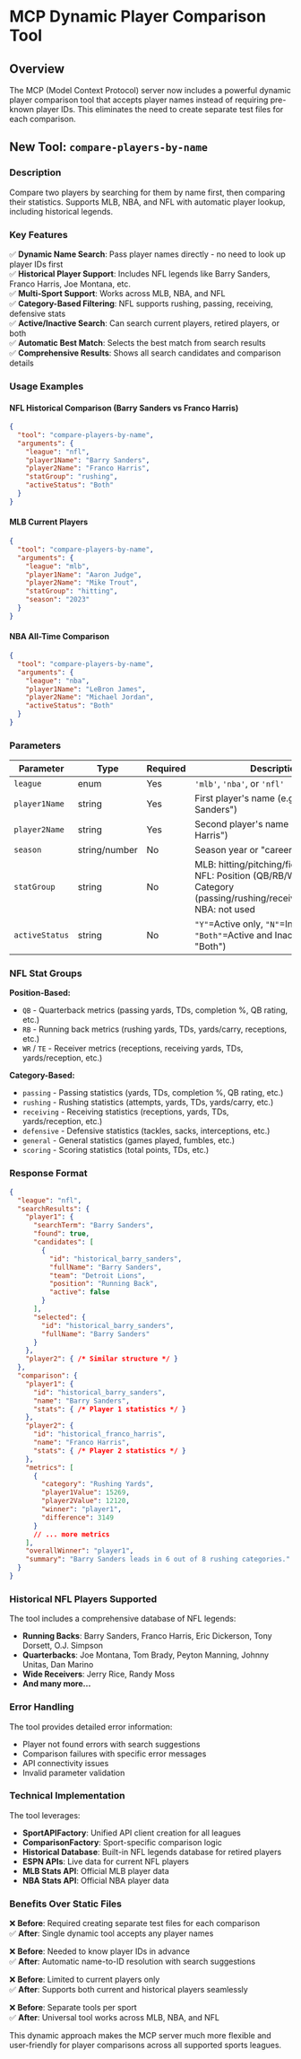 # MCP Dynamic Player Comparison Tool

## Overview

The MCP (Model Context Protocol) server now includes a powerful dynamic player comparison tool that accepts player names instead of requiring pre-known player IDs. This eliminates the need to create separate test files for each comparison.

## New Tool: `compare-players-by-name`

### Description
Compare two players by searching for them by name first, then comparing their statistics. Supports MLB, NBA, and NFL with automatic player lookup, including historical legends.

### Key Features

✅ **Dynamic Name Search**: Pass player names directly - no need to look up player IDs first  
✅ **Historical Player Support**: Includes NFL legends like Barry Sanders, Franco Harris, Joe Montana, etc.  
✅ **Multi-Sport Support**: Works across MLB, NBA, and NFL  
✅ **Category-Based Filtering**: NFL supports rushing, passing, receiving, defensive stats  
✅ **Active/Inactive Search**: Can search current players, retired players, or both  
✅ **Automatic Best Match**: Selects the best match from search results  
✅ **Comprehensive Results**: Shows all search candidates and comparison details  

### Usage Examples

#### NFL Historical Comparison (Barry Sanders vs Franco Harris)
```json
{
  "tool": "compare-players-by-name",
  "arguments": {
    "league": "nfl",
    "player1Name": "Barry Sanders",
    "player2Name": "Franco Harris",
    "statGroup": "rushing",
    "activeStatus": "Both"
  }
}
```

#### MLB Current Players
```json
{
  "tool": "compare-players-by-name", 
  "arguments": {
    "league": "mlb",
    "player1Name": "Aaron Judge",
    "player2Name": "Mike Trout",
    "statGroup": "hitting",
    "season": "2023"
  }
}
```

#### NBA All-Time Comparison
```json
{
  "tool": "compare-players-by-name",
  "arguments": {
    "league": "nba", 
    "player1Name": "LeBron James",
    "player2Name": "Michael Jordan",
    "activeStatus": "Both"
  }
}
```

### Parameters

| Parameter | Type | Required | Description |
|-----------|------|----------|-------------|
| `league` | enum | Yes | `'mlb'`, `'nba'`, or `'nfl'` |
| `player1Name` | string | Yes | First player's name (e.g., "Barry Sanders") |
| `player2Name` | string | Yes | Second player's name (e.g., "Franco Harris") |
| `season` | string/number | No | Season year or "career" |
| `statGroup` | string | No | MLB: hitting/pitching/fielding<br>NFL: Position (QB/RB/WR) OR Category (passing/rushing/receiving/defensive)<br>NBA: not used |
| `activeStatus` | string | No | `"Y"`=Active only, `"N"`=Inactive only, `"Both"`=Active and Inactive (default: "Both") |

### NFL Stat Groups

**Position-Based:**
- `QB` - Quarterback metrics (passing yards, TDs, completion %, QB rating, etc.)
- `RB` - Running back metrics (rushing yards, TDs, yards/carry, receptions, etc.)
- `WR` / `TE` - Receiver metrics (receptions, receiving yards, TDs, yards/reception, etc.)

**Category-Based:**
- `passing` - Passing statistics (yards, TDs, completion %, QB rating, etc.)
- `rushing` - Rushing statistics (attempts, yards, TDs, yards/carry, etc.)
- `receiving` - Receiving statistics (receptions, yards, TDs, yards/reception, etc.)
- `defensive` - Defensive statistics (tackles, sacks, interceptions, etc.)
- `general` - General statistics (games played, fumbles, etc.)
- `scoring` - Scoring statistics (total points, TDs, etc.)

### Response Format

```json
{
  "league": "nfl",
  "searchResults": {
    "player1": {
      "searchTerm": "Barry Sanders",
      "found": true,
      "candidates": [
        {
          "id": "historical_barry_sanders",
          "fullName": "Barry Sanders",
          "team": "Detroit Lions",
          "position": "Running Back",
          "active": false
        }
      ],
      "selected": {
        "id": "historical_barry_sanders", 
        "fullName": "Barry Sanders"
      }
    },
    "player2": { /* Similar structure */ }
  },
  "comparison": {
    "player1": {
      "id": "historical_barry_sanders",
      "name": "Barry Sanders",
      "stats": { /* Player 1 statistics */ }
    },
    "player2": {
      "id": "historical_franco_harris",
      "name": "Franco Harris", 
      "stats": { /* Player 2 statistics */ }
    },
    "metrics": [
      {
        "category": "Rushing Yards",
        "player1Value": 15269,
        "player2Value": 12120,
        "winner": "player1",
        "difference": 3149
      }
      // ... more metrics
    ],
    "overallWinner": "player1",
    "summary": "Barry Sanders leads in 6 out of 8 rushing categories."
  }
}
```

### Historical NFL Players Supported

The tool includes a comprehensive database of NFL legends:

- **Running Backs**: Barry Sanders, Franco Harris, Eric Dickerson, Tony Dorsett, O.J. Simpson
- **Quarterbacks**: Joe Montana, Tom Brady, Peyton Manning, Johnny Unitas, Dan Marino  
- **Wide Receivers**: Jerry Rice, Randy Moss
- **And many more...**

### Error Handling

The tool provides detailed error information:
- Player not found errors with search suggestions
- Comparison failures with specific error messages
- API connectivity issues
- Invalid parameter validation

### Technical Implementation

The tool leverages:
- **SportAPIFactory**: Unified API client creation for all leagues
- **ComparisonFactory**: Sport-specific comparison logic
- **Historical Database**: Built-in NFL legends database for retired players
- **ESPN APIs**: Live data for current NFL players
- **MLB Stats API**: Official MLB player data
- **NBA Stats API**: Official NBA player data

### Benefits Over Static Files

❌ **Before**: Required creating separate test files for each comparison  
✅ **After**: Single dynamic tool accepts any player names  

❌ **Before**: Needed to know player IDs in advance  
✅ **After**: Automatic name-to-ID resolution with search suggestions  

❌ **Before**: Limited to current players only  
✅ **After**: Supports both current and historical players seamlessly  

❌ **Before**: Separate tools per sport  
✅ **After**: Universal tool works across MLB, NBA, and NFL  

This dynamic approach makes the MCP server much more flexible and user-friendly for player comparisons across all supported sports leagues.